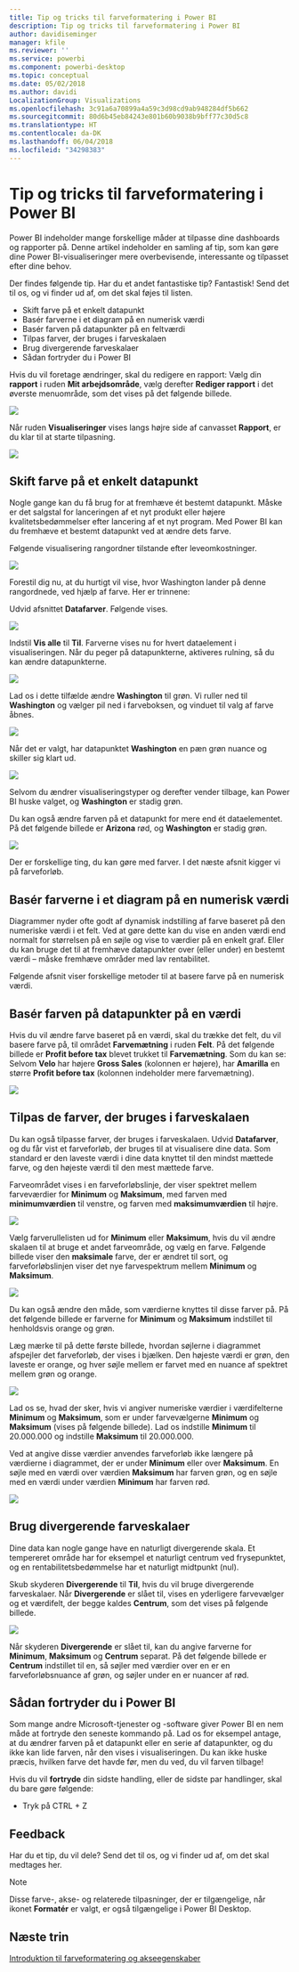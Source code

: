 ```yaml
---
title: Tip og tricks til farveformatering i Power BI
description: Tip og tricks til farveformatering i Power BI
author: davidiseminger
manager: kfile
ms.reviewer: ''
ms.service: powerbi
ms.component: powerbi-desktop
ms.topic: conceptual
ms.date: 05/02/2018
ms.author: davidi
LocalizationGroup: Visualizations
ms.openlocfilehash: 3c91a6a70899a4a59c3d98cd9ab948284df5b662
ms.sourcegitcommit: 80d6b45eb84243e801b60b9038b9bff77c30d5c8
ms.translationtype: HT
ms.contentlocale: da-DK
ms.lasthandoff: 06/04/2018
ms.locfileid: "34298383"
---
```

# <a name="tips-and-tricks-for-color-formatting-in-power-bi"></a>Tip og tricks til farveformatering i Power BI
Power BI indeholder mange forskellige måder at tilpasse dine dashboards og rapporter på. Denne artikel indeholder en samling af tip, som kan gøre dine Power BI-visualiseringer mere overbevisende, interessante og tilpasset efter dine behov.

Der findes følgende tip. Har du et andet fantastiske tip? Fantastisk! Send det til os, og vi finder ud af, om det skal føjes til listen.

* Skift farve på et enkelt datapunkt
* Basér farverne i et diagram på en numerisk værdi
* Basér farven på datapunkter på en feltværdi
* Tilpas farver, der bruges i farveskalaen
* Brug divergerende farveskalaer
* Sådan fortryder du i Power BI

Hvis du vil foretage ændringer, skal du redigere en rapport: Vælg din **rapport** i ruden **Mit arbejdsområde**, vælg derefter **Rediger rapport** i det øverste menuområde, som det vises på det følgende billede.

![](media/service-tips-and-tricks-for-color-formatting/tipstrickscolor_1.png)

Når ruden **Visualiseringer** vises langs højre side af canvasset **Rapport**, er du klar til at starte tilpasning.

![](media/service-tips-and-tricks-for-color-formatting/tipstrickscolor_2.png)

## <a name="change-the-color-of-a-single-data-point"></a>Skift farve på et enkelt datapunkt
Nogle gange kan du få brug for at fremhæve ét bestemt datapunkt. Måske er det salgstal for lanceringen af et nyt produkt eller højere kvalitetsbedømmelser efter lancering af et nyt program. Med Power BI kan du fremhæve et bestemt datapunkt ved at ændre dets farve.

Følgende visualisering rangordner tilstande efter leveomkostninger. 

![](media/service-tips-and-tricks-for-color-formatting/tipstrickscolor_3.png)

Forestil dig nu, at du hurtigt vil vise, hvor Washington lander på denne rangordnede, ved hjælp af farve. Her er trinnene:

Udvid afsnittet **Datafarver**. Følgende vises.

![](media/service-tips-and-tricks-for-color-formatting/tipstrickscolor_4.png)

Indstil **Vis alle** til **Til**. Farverne vises nu for hvert dataelement i visualiseringen. Når du peger på datapunkterne, aktiveres rulning, så du kan ændre datapunkterne.

![](media/service-tips-and-tricks-for-color-formatting/tipstrickscolor_5.png)

Lad os i dette tilfælde ændre **Washington** til grøn. Vi ruller ned til **Washington** og vælger pil ned i farveboksen, og vinduet til valg af farve åbnes.

![](media/service-tips-and-tricks-for-color-formatting/tipstrickscolor_6.png)

Når det er valgt, har datapunktet **Washington** en pæn grøn nuance og skiller sig klart ud.

![](media/service-tips-and-tricks-for-color-formatting/tipstrickscolor_7.png)

Selvom du ændrer visualiseringstyper og derefter vender tilbage, kan Power BI huske valget, og **Washington** er stadig grøn.

Du kan også ændre farven på et datapunkt for mere end ét dataelementet. På det følgende billede er **Arizona** rød, og **Washington** er stadig grøn.

![](media/service-tips-and-tricks-for-color-formatting/tipstrickscolor_8.png)

Der er forskellige ting, du kan gøre med farver. I det næste afsnit kigger vi på farveforløb.

## <a name="base-the-colors-of-a-chart-on-a-numeric-value"></a>Basér farverne i et diagram på en numerisk værdi
Diagrammer nyder ofte godt af dynamisk indstilling af farve baseret på den numeriske værdi i et felt. Ved at gøre dette kan du vise en anden værdi end normalt for størrelsen på en søjle og vise to værdier på en enkelt graf. Eller du kan bruge det til at fremhæve datapunkter over (eller under) en bestemt værdi – måske fremhæve områder med lav rentabilitet.

Følgende afsnit viser forskellige metoder til at basere farve på en numerisk værdi.

## <a name="base-the-color-of-data-points-on-a-value"></a>Basér farven på datapunkter på en værdi
Hvis du vil ændre farve baseret på en værdi, skal du trække det felt, du vil basere farve på, til området **Farvemætning** i ruden **Felt**. På det følgende billede er **Profit before tax** blevet trukket til **Farvemætning**. Som du kan se: Selvom **Velo** har højere **Gross Sales** (kolonnen er højere), har **Amarilla** en større **Profit before tax** (kolonnen indeholder mere farvemætning).

![](media/service-tips-and-tricks-for-color-formatting/tipstrickscolor_9.png)

## <a name="customize-the-colors-used-in-the-color-scale"></a>Tilpas de farver, der bruges i farveskalaen
Du kan også tilpasse farver, der bruges i farveskalaen. Udvid **Datafarver**, og du får vist et farveforløb, der bruges til at visualisere dine data. Som standard er den laveste værdi i dine data knyttet til den mindst mættede farve, og den højeste værdi til den mest mættede farve.

Farveområdet vises i en farveforløbslinje, der viser spektret mellem farveværdier for **Minimum** og **Maksimum**, med farven med **minimumværdien** til venstre, og farven med **maksimumværdien** til højre.

![](media/service-tips-and-tricks-for-color-formatting/tipstrickscolor_10.png)

Vælg farverullelisten ud for **Minimum** eller **Maksimum**, hvis du vil ændre skalaen til at bruge et andet farveområde, og vælg en farve. Følgende billede viser den **maksimale** farve, der er ændret til sort, og farveforløbslinjen viser det nye farvespektrum mellem **Minimum** og **Maksimum**.

![](media/service-tips-and-tricks-for-color-formatting/tipstrickscolor_11.png)

Du kan også ændre den måde, som værdierne knyttes til disse farver på. På det følgende billede er farverne for **Minimum** og **Maksimum** indstillet til henholdsvis orange og grøn.

Læg mærke til på dette første billede, hvordan søjlerne i diagrammet afspejler det farveforløb, der vises i bjælken. Den højeste værdi er grøn, den laveste er orange, og hver søjle mellem er farvet med en nuance af spektret mellem grøn og orange.

![](media/service-tips-and-tricks-for-color-formatting/tipstrickscolor_12.png)

Lad os se, hvad der sker, hvis vi angiver numeriske værdier i værdifelterne **Minimum** og **Maksimum**, som er under farvevælgerne **Minimum** og **Maksimum** (vises på følgende billede). Lad os indstille **Minimum** til 20.000.000 og indstille **Maksimum** til 20.000.000.

Ved at angive disse værdier anvendes farveforløb ikke længere på værdierne i diagrammet, der er under **Minimum** eller over **Maksimum**. En søjle med en værdi over værdien **Maksimum** har farven grøn, og en søjle med en værdi under værdien **Minimum** har farven rød.

![](media/service-tips-and-tricks-for-color-formatting/tipstrickscolor_13.png)

## <a name="use-diverging-color-scales"></a>Brug divergerende farveskalaer
Dine data kan nogle gange have en naturligt divergerende skala. Et tempereret område har for eksempel et naturligt centrum ved frysepunktet, og en rentabilitetsbedømmelse har et naturligt midtpunkt (nul).

Skub skyderen **Divergerende** til **Til**, hvis du vil bruge divergerende farveskalaer. Når **Divergerende** er slået til, vises en yderligere farvevælger og et værdifelt, der begge kaldes **Centrum**, som det vises på følgende billede.

![](media/service-tips-and-tricks-for-color-formatting/tipstrickscolor_14.png)

Når skyderen **Divergerende** er slået til, kan du angive farverne for **Minimum**, **Maksimum** og **Centrum** separat. På det følgende billede er **Centrum** indstillet til en, så søjler med værdier over en er en farveforløbsnuance af grøn, og søjler under en er nuancer af rød.

## <a name="how-to-undo-in-power-bi"></a>Sådan fortryder du i Power BI
Som mange andre Microsoft-tjenester og -software giver Power BI en nem måde at fortryde den seneste kommando på. Lad os for eksempel antage, at du ændrer farven på et datapunkt eller en serie af datapunkter, og du ikke kan lide farven, når den vises i visualiseringen. Du kan ikke huske præcis, hvilken farve det havde før, men du ved, du vil farven tilbage!

Hvis du vil **fortryde** din sidste handling, eller de sidste par handlinger, skal du bare gøre følgende:

- Tryk på CTRL + Z

## <a name="feedback"></a>Feedback
Har du et tip, du vil dele? Send det til os, og vi finder ud af, om det skal medtages her.

>[!NOTE]
>Disse farve-, akse- og relaterede tilpasninger, der er tilgængelige, når ikonet **Formatér** er valgt, er også tilgængelige i Power BI Desktop.

## <a name="next-steps"></a>Næste trin
[Introduktion til farveformatering og akseegenskaber](service-getting-started-with-color-formatting-and-axis-properties.md)

